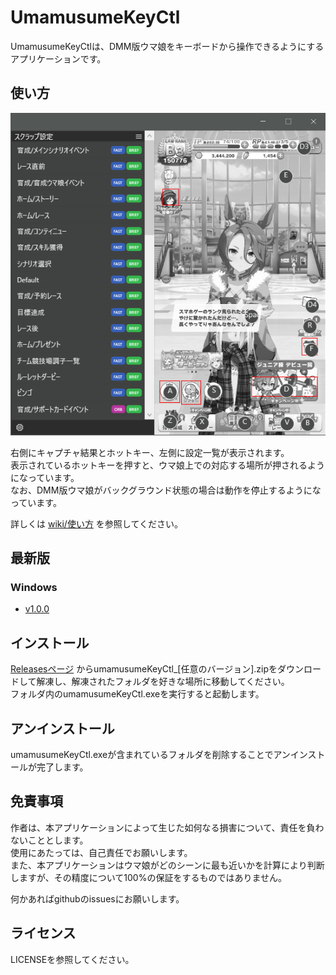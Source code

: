 # UmamusumeKeyCtl

UmamusumeKeyCtlは、DMM版ウマ娘をキーボードから操作できるようにするアプリケーションです。

## 使い方

![](./umamusumeKeyCtl/docs/sample_home.png "sample_home")

右側にキャプチャ結果とホットキー、左側に設定一覧が表示されます。  
表示されているホットキーを押すと、ウマ娘上での対応する場所が押されるようになっています。  
なお、DMM版ウマ娘がバックグラウンド状態の場合は動作を停止するようになっています。

詳しくは [wiki/使い方](https://github.com/Sakusakumura/UmamusumeKeyCtl/wiki/%E4%BD%BF%E3%81%84%E6%96%B9)
を参照してください。

## 最新版

### Windows

- [v1.0.0](https://github.com/Sakusakumura/UmamusumeKeyCtl/releases/tag/1.0.0)

## インストール

[Releasesページ](https://github.com/Sakusakumura/UmamusumeKeyCtl/releases) 
からumamusumeKeyCtl_[任意のバージョン].zipをダウンロードして解凍し、解凍されたフォルダを好きな場所に移動してください。  
フォルダ内のumamusumeKeyCtl.exeを実行すると起動します。

## アンインストール

umamusumeKeyCtl.exeが含まれているフォルダを削除することでアンインストールが完了します。

## 免責事項

作者は、本アプリケーションによって生じた如何なる損害について、責任を負わないこととします。  
使用にあたっては、自己責任でお願いします。  
また、本アプリケーションはウマ娘がどのシーンに最も近いかを計算により判断しますが、その精度について100%の保証をするものではありません。

何かあればgithubのissuesにお願いします。

## ライセンス

LICENSEを参照してください。
